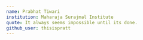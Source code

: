 ```yaml
---
name: Prabhat Tiwari
institution: Maharaja Surajmal Institute
quote: It always seems impossible until its done.
github_user: thisispratt
---
```

